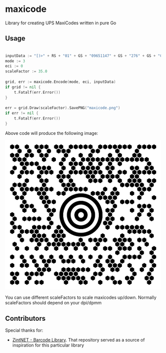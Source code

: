 # maxicode
Library for creating UPS MaxiCodes written in pure Go

## Usage

```go

inputData := "[)>" + RS + "01" + GS + "09651147" + GS + "276" + GS + "066" + GS + "1Z12345677" + GS + "UPSN" + GS + "1X2X3X" + GS + "187" + GS + "" + GS + "1/1" + GS + "10" + GS + "N" + GS + "5 WALDSTRASSE" + GS + "COLOGNE" + GS + "" + RS + "" + EOT
mode := 3
eci := 0
scaleFactor := 35.0

grid, err := maxicode.Encode(mode, eci, inputData)
if grid != nil {
    t.Fatalf(err.Error())
}

err = grid.Draw(scaleFactor).SavePNG("maxicode.png")
if err != nil {
    t.Fatalf(err.Error())
}

```

Above code will produce the following image:

![MaxiCode Mode 3](testdata/maxicode_mode_3.png)

You can use different scaleFactors to scale maxicodes up/down. Normally scaleFactors should depend on your dpi/dpmm

## Contributors
 
Special thanks for:
* [ZintNET - Barcode Library](https://sourceforge.net/projects/zintnet/). That repository served as a source of inspiration for this particular library